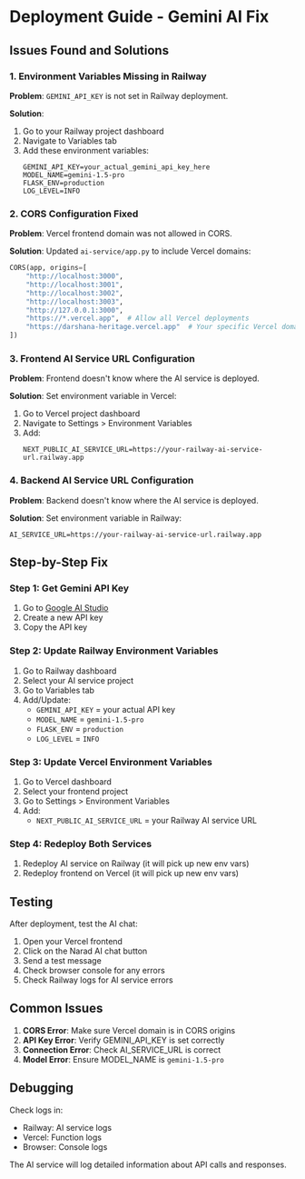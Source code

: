 # Deployment Guide - Gemini AI Fix

## Issues Found and Solutions

### 1. Environment Variables Missing in Railway

**Problem**: `GEMINI_API_KEY` is not set in Railway deployment.

**Solution**: 
1. Go to your Railway project dashboard
2. Navigate to Variables tab
3. Add these environment variables:
   ```
   GEMINI_API_KEY=your_actual_gemini_api_key_here
   MODEL_NAME=gemini-1.5-pro
   FLASK_ENV=production
   LOG_LEVEL=INFO
   ```

### 2. CORS Configuration Fixed

**Problem**: Vercel frontend domain was not allowed in CORS.

**Solution**: Updated `ai-service/app.py` to include Vercel domains:
```python
CORS(app, origins=[
    "http://localhost:3000", 
    "http://localhost:3001", 
    "http://localhost:3002", 
    "http://localhost:3003", 
    "http://127.0.0.1:3000",
    "https://*.vercel.app",  # Allow all Vercel deployments
    "https://darshana-heritage.vercel.app"  # Your specific Vercel domain
])
```

### 3. Frontend AI Service URL Configuration

**Problem**: Frontend doesn't know where the AI service is deployed.

**Solution**: Set environment variable in Vercel:
1. Go to Vercel project dashboard
2. Navigate to Settings > Environment Variables
3. Add:
   ```
   NEXT_PUBLIC_AI_SERVICE_URL=https://your-railway-ai-service-url.railway.app
   ```

### 4. Backend AI Service URL Configuration

**Problem**: Backend doesn't know where the AI service is deployed.

**Solution**: Set environment variable in Railway:
```
AI_SERVICE_URL=https://your-railway-ai-service-url.railway.app
```

## Step-by-Step Fix

### Step 1: Get Gemini API Key
1. Go to [Google AI Studio](https://aistudio.google.com/)
2. Create a new API key
3. Copy the API key

### Step 2: Update Railway Environment Variables
1. Go to Railway dashboard
2. Select your AI service project
3. Go to Variables tab
4. Add/Update:
   - `GEMINI_API_KEY` = your actual API key
   - `MODEL_NAME` = `gemini-1.5-pro`
   - `FLASK_ENV` = `production`
   - `LOG_LEVEL` = `INFO`

### Step 3: Update Vercel Environment Variables
1. Go to Vercel dashboard
2. Select your frontend project
3. Go to Settings > Environment Variables
4. Add:
   - `NEXT_PUBLIC_AI_SERVICE_URL` = your Railway AI service URL

### Step 4: Redeploy Both Services
1. Redeploy AI service on Railway (it will pick up new env vars)
2. Redeploy frontend on Vercel (it will pick up new env vars)

## Testing

After deployment, test the AI chat:
1. Open your Vercel frontend
2. Click on the Narad AI chat button
3. Send a test message
4. Check browser console for any errors
5. Check Railway logs for AI service errors

## Common Issues

1. **CORS Error**: Make sure Vercel domain is in CORS origins
2. **API Key Error**: Verify GEMINI_API_KEY is set correctly
3. **Connection Error**: Check AI_SERVICE_URL is correct
4. **Model Error**: Ensure MODEL_NAME is `gemini-1.5-pro`

## Debugging

Check logs in:
- Railway: AI service logs
- Vercel: Function logs
- Browser: Console logs

The AI service will log detailed information about API calls and responses.

